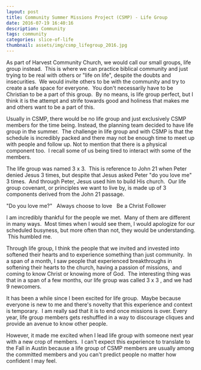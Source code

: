 ```yaml
---
layout: post
title: Community Summer Missions Project (CSMP) - Life Group
date: 2016-07-19 16:40:16
description: Community
tags: community
categories: slice-of-life
thumbnail: assets/img/csmp_lifegroup_2016.jpg
---
```

As part of Harvest Community Church, we would call our small groups, life group instead.  This is where we can practice biblical community and just trying to be real with others or "life on life", despite the doubts and insecurities.  We would invite others to be with the community and try to create a safe space for everyone.  You don't necessarily have to be Christian to be a part of this group.  By no means, is life group perfect, but I think it is the attempt and strife towards good and holiness that makes me and others want to be a part of this.

Usually in CSMP, there would be no life group and just exclusively CSMP members for the time being. Instead, the planning team decided to have life group in the summer.  The challenge in life group and with CSMP is that the schedule is incredibly packed and there may not be enough time to meet up with people and follow up. Not to mention that there is a physical component too.  I recall some of us being tired to interact with some of the members.

The life group was named 3 x 3.  This is reference to John 21 when Peter denied Jesus 3 times, but despite that Jesus asked Peter "do you love me" 3 times.  And through Peter, Jesus used him to build His church.  Our life group covenant, or principles we want to live by, is made up of 3 components derived from the John 21 passage.

"Do you love me?"
  Always choose to love
  Be a Christ Follower

I am incredibly thankful for the people we met.  Many of them are different in many ways.  Most times when I would see them, I would apologize for our scheduled busyness, but more often than not, they would be understanding.  This humbled me.

Through life group, I think the people that we invited and invested into softened their hearts and to experience something than just community.  In a span of a month, I saw people that experienced breakthroughs in softening their hearts to the church, having a passion of missions,  and coming to know Christ or knowing more of God.  The interesting thing was that in a span of a few months, our life group was called 3 x 3 , and we had 9 newcomers.

It has been a while since I been excited for life group.  Maybe because everyone is new to me and there's novelty that this experience and context is temporary.  I am really sad that it is to end once missions is over. Every year, life group members gets reshuffled in a way to discourage cliques and provide an avenue to know other people.

However, it made me excited when I lead life group with someone next year with a new crop of members.  I can't expect this experience to translate to the Fall in Austin because a life group of CSMP members are usually among the committed members and you can't predict people no matter how confident I may feel.
